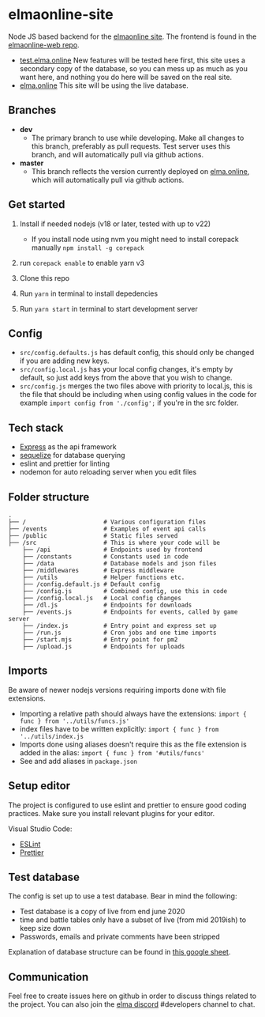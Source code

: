# elmaonline-site

Node JS based backend for the [elmaonline site](https://elma.online). The frontend is found in the [elmaonline-web repo](https://github.com/elmadev/elmaonline-web).

- [test.elma.online](http://test.elma.online) New features will be tested here first, this site uses a secondary copy of the database, so you can mess up as much as you want here, and nothing you do here will be saved on the real site.
- [elma.online](http://elma.online) This site will be using the live database.

## Branches

- **dev**
  - The primary branch to use while developing. Make all changes to this branch, preferably as pull requests. Test server uses this branch, and will automatically pull via github actions.
- **master**
  - This branch reflects the version currently deployed on [elma.online](http://elma.online), which will automatically pull via github actions.

## Get started

1. Install if needed nodejs (v18 or later, tested with up to v22)

   - If you install node using nvm you might need to install corepack manually
     `npm install -g corepack`

2. run `corepack enable` to enable yarn v3
3. Clone this repo
4. Run `yarn` in terminal to install depedencies
5. Run `yarn start` in terminal to start development server

## Config

- `src/config.defaults.js` has default config, this should only be changed if you are adding new keys.
- `src/config.local.js` has your local config changes, it's empty by default, so just add keys from the above that you wish to change.
- `src/config.js` merges the two files above with priority to local.js, this is the file that should be including when using config values in the code for example `import config from './config';` if you're in the src folder.

## Tech stack

- [Express](http://expressjs.com/) as the api framework
- [sequelize](http://docs.sequelizejs.com/manual/tutorial/querying.html) for database querying
- eslint and prettier for linting
- nodemon for auto reloading server when you edit files

## Folder structure

```
.
├── /                      # Various configuration files
├── /events                # Examples of event api calls
├── /public                # Static files served
├── /src                   # This is where your code will be
    ├── /api               # Endpoints used by frontend
    ├── /constants         # Constants used in code
    ├── /data              # Database models and json files
    ├── /middlewares       # Express middleware
    ├── /utils             # Helper functions etc.
    ├── /config.default.js # Default config
    ├── /config.js         # Combined config, use this in code
    ├── /config.local.js   # Local config changes
    ├── /dl.js             # Endpoints for downloads
    ├── /events.js         # Endpoints for events, called by game server
    ├── /index.js          # Entry point and express set up
    ├── /run.js            # Cron jobs and one time imports
    ├── /start.mjs         # Entry point for pm2
    ├── /upload.js         # Endpoints for uploads
```

## Imports

Be aware of newer nodejs versions requiring imports done with file extensions.

- Importing a relative path should always have the extensions: `import { func } from '../utils/funcs.js'`
- index files have to be written explicitly: `import { func } from '../utils/index.js`
- Imports done using aliases doesn't require this as the file extension is added in the alias: `import { func } from '#utils/funcs'`
- See and add aliases in `package.json`

## Setup editor

The project is configured to use eslint and prettier to ensure good coding practices. Make sure you install relevant plugins for your editor.

Visual Studio Code:

- [ESLint](https://marketplace.visualstudio.com/items?itemName=dbaeumer.vscode-eslint)
- [Prettier](https://marketplace.visualstudio.com/items?itemName=esbenp.prettier-vscode)

## Test database

The config is set up to use a test database. Bear in mind the following:

- Test database is a copy of live from end june 2020
- time and battle tables only have a subset of live (from mid 2019ish) to keep size down
- Passwords, emails and private comments have been stripped

Explanation of database structure can be found in [this google sheet](https://docs.google.com/spreadsheets/d/15fNKf2ihV4HvmVZwxg2D18ITvcbCE1nva5NTFlYJOgg/edit?usp=sharing).

## Communication

Feel free to create issues here on github in order to discuss things related to the project. You can also join the [elma discord](https://discord.gg/j5WMFC6) #developers channel to chat.
